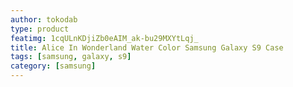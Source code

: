 ```yaml
---
author: tokodab
type: product
featimg: 1cqULnKDjiZb0eAIM_ak-bu29MXYtLqj_
title: Alice In Wonderland Water Color Samsung Galaxy S9 Case
tags: [samsung, galaxy, s9]
category: [samsung]
---
```

